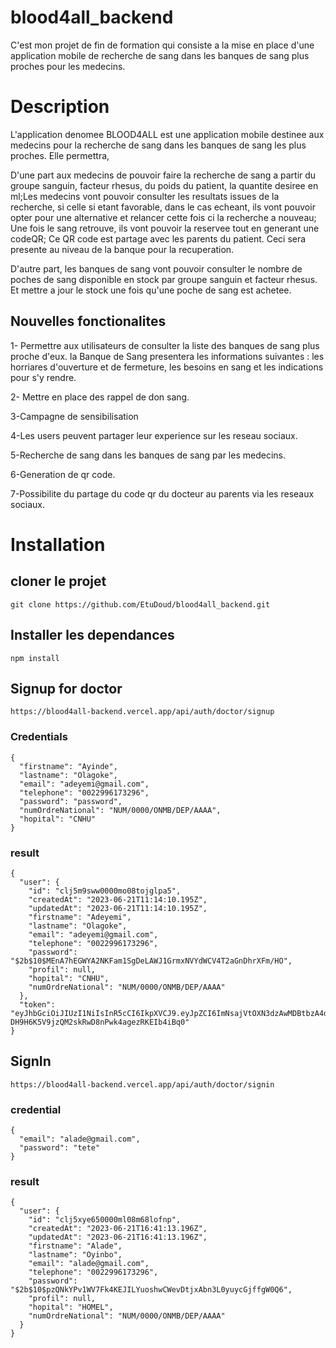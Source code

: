 # blood4all_backend

C'est mon projet de fin de formation qui consiste a la mise en place
d'une application mobile de recherche de sang dans les banques de sang plus proches pour les medecins.

# Description

L'application denomee BLOOD4ALL est une application mobile destinee aux medecins pour la recherche de sang dans les banques de sang les plus proches. Elle permettra, 

D'une part aux medecins de pouvoir faire la recherche de sang a partir du groupe sanguin, facteur rhesus, du poids du patient, la quantite desiree en ml;Les medecins vont pouvoir consulter les resultats issues de la recherche, si celle si etant favorable, dans le cas echeant, ils vont pouvoir opter pour une alternative et relancer cette fois ci la recherche a nouveau; Une fois le sang retrouve, ils vont pouvoir la reservee tout en generant une codeQR; Ce QR code est partage avec les parents du patient. Ceci sera presente au niveau de la banque pour la recuperation.

D'autre part, les banques de sang vont pouvoir consulter le nombre de poches de sang disponible en stock par groupe sanguin et facteur rhesus. Et mettre a jour le stock une fois qu'une poche de sang est achetee.

## Nouvelles fonctionalites

1- Permettre aux utilisateurs de consulter la liste des banques de sang plus proche d'eux. la Banque de Sang presentera les informations suivantes : les horriares d'ouverture et de fermeture, les besoins en sang et les indications pour s'y rendre.

2- Mettre en place des rappel de don sang.

3-Campagne de sensibilisation

4-Les users peuvent partager leur experience sur les reseau sociaux.

5-Recherche de sang dans les banques de sang par les medecins.

6-Generation de qr code.

7-Possibilite du partage du code qr du docteur au parents  via les reseaux sociaux.

# Installation

## cloner le projet

```
git clone https://github.com/EtuDoud/blood4all_backend.git
```
## Installer les dependances
```
npm install
```
## Signup for doctor
```
https://blood4all-backend.vercel.app/api/auth/doctor/signup
```
### Credentials
```
{
  "firstname": "Ayinde",
  "lastname": "Olagoke",
  "email": "adeyemi@gmail.com",
  "telephone": "0022996173296",
  "password": "password",
  "numOrdreNational": "NUM/0000/ONMB/DEP/AAAA",
  "hopital": "CNHU"
}
```
### result 
```
{
  "user": {
    "id": "clj5m9sww0000mo08tojglpa5",
    "createdAt": "2023-06-21T11:14:10.195Z",
    "updatedAt": "2023-06-21T11:14:10.195Z",
    "firstname": "Adeyemi",
    "lastname": "Olagoke",
    "email": "adeyemi@gmail.com",
    "telephone": "0022996173296",
    "password": "$2b$10$MEnA7hEGWYA2NKFam1SgDeLAWJ1GrmxNVYdWCV4T2aGnDhrXFm/HO",
    "profil": null,
    "hopital": "CNHU",
    "numOrdreNational": "NUM/0000/ONMB/DEP/AAAA"
  },
  "token": "eyJhbGciOiJIUzI1NiIsInR5cCI6IkpXVCJ9.eyJpZCI6ImNsajVtOXN3dzAwMDBtbzA4dG9qZ2xwYTUiLCJlbWFpbCI6ImFkZXllbWlAZ21haWwuY29tIiwiaWF0IjoxNjg3MzYzOTE5LCJleHAiOjE2ODczNjc1MTl9.DVH-DH9H6K5V9jzQM2skRwD8nPwk4agezRKEIb4iBq0"
}
```
## SignIn
```
https://blood4all-backend.vercel.app/api/auth/doctor/signin
```
### credential
```
{
  "email": "alade@gmail.com",
  "password": "tete"
}
```
### result
```
{
  "user": {
    "id": "clj5xye650000ml08m68lofnp",
    "createdAt": "2023-06-21T16:41:13.196Z",
    "updatedAt": "2023-06-21T16:41:13.196Z",
    "firstname": "Alade",
    "lastname": "Oyinbo",
    "email": "alade@gmail.com",
    "telephone": "0022996173296",
    "password": "$2b$10$pzQNkYPv1WV7Fk4KEJILYuoshwCWevDtjxAbn3L0yuycGjffgW0Q6",
    "profil": null,
    "hopital": "HOMEL",
    "numOrdreNational": "NUM/0000/ONMB/DEP/AAAA"
  }
}
```

